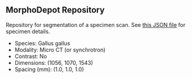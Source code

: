 
## MorphoDepot Repository
Repository for segmentation of a specimen scan.  See [this JSON file](MorphoDepotAccession.json) for specimen details.
* Species: Gallus gallus
* Modality: Micro CT (or synchrotron)
* Contrast: No
* Dimensions: (1056, 1070, 1543)
* Spacing (mm): (1.0, 1.0, 1.0)
        